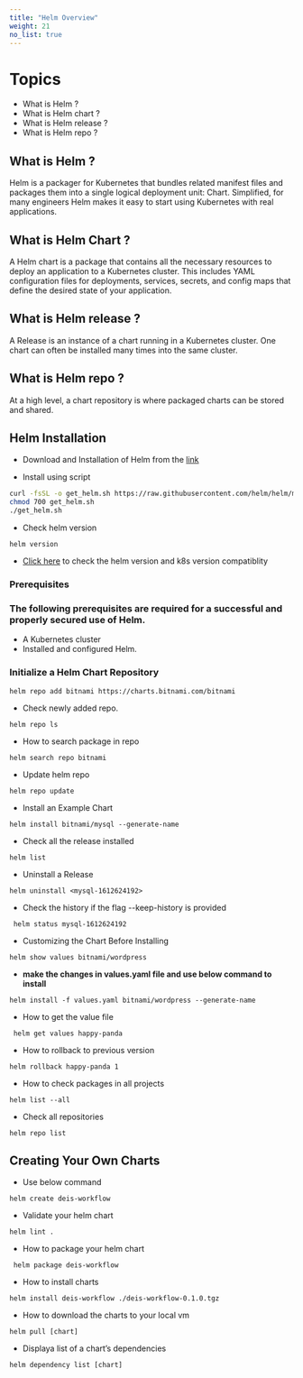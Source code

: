 ```yaml
---
title: "Helm Overview"
weight: 21
no_list: true
---
```


# Topics
- What is Helm ?
- What is  Helm chart ?
- What is Helm release ?
- What is Helm repo ?
## What is Helm ?
Helm is a packager for Kubernetes that bundles related manifest files and packages them into a single logical deployment unit: Chart. Simplified, for many engineers Helm makes it easy to start using Kubernetes with real applications.

## What is Helm Chart ?
A Helm chart is a package that contains all the necessary resources to deploy an application to a Kubernetes cluster. This includes YAML configuration files for deployments, services, secrets, and config maps that define the desired state of your application.

## What is Helm release ?
A Release is an instance of a chart running in a Kubernetes cluster. One chart can often be installed many times into the same cluster.
## What is Helm repo ?
At a high level, a chart repository is where packaged charts can be stored and shared.
## Helm Installation

- Download and Installation of Helm from the  [link](https://github.com/helm/helm/releases)

- Install using script 
```bash
curl -fsSL -o get_helm.sh https://raw.githubusercontent.com/helm/helm/main/scripts/get-helm-3
chmod 700 get_helm.sh
./get_helm.sh
```
- Check helm version
```t
helm version
```
- [Click here](https://helm.sh/docs/topics/version_skew/) to check the helm version and k8s version compatiblity

### Prerequisites
### The following prerequisites are required for a successful and properly secured use of Helm.

- A Kubernetes cluster
- Installed  and configured Helm.
### Initialize a Helm Chart Repository
```t
helm repo add bitnami https://charts.bitnami.com/bitnami
```
- Check newly added repo.
```t
helm repo ls 
```
- How to search package in repo
```t
helm search repo bitnami
```
- Update helm repo
```t
helm repo update  
```
- Install an Example Chart
```t
helm install bitnami/mysql --generate-name
```

- Check all the release installed

```t
helm list
```
- Uninstall a Release
```t
helm uninstall <mysql-1612624192>
```
- Check the history if the flag --keep-history is provided
```t
 helm status mysql-1612624192
```
- Customizing the Chart Before Installing
```t
helm show values bitnami/wordpress
```
- **make the changes in values.yaml file and use below command to install**
```t
helm install -f values.yaml bitnami/wordpress --generate-name
```
 - How to get the value file 
```t
 helm get values happy-panda
```
- How to rollback to previous version
```t
helm rollback happy-panda 1
```
- How to check packages in all projects
```t
helm list --all
```
- Check all repositories
```t
helm repo list
```
## Creating Your Own Charts
- Use below command 
```t
helm create deis-workflow
```
- Validate your helm chart
```t
helm lint .
```
- How to package your helm chart
```t
 helm package deis-workflow
```
- How to install charts 

```t
helm install deis-workflow ./deis-workflow-0.1.0.tgz
```
- How to download the charts to your local vm
```t
helm pull [chart]
```
 - Displaya list of a chart’s dependencies
 ```t
helm dependency list [chart]
```



